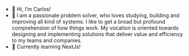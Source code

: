 - 👋 Hi, I’m Carlos!
- 👀 I am a passionate problem solver, who loves studying, building and improving all kind of systems. I like to get a broad but profound comprehension of how things work. My vocation is oriented towards designing and implementing solutions that deliver value and efficiency to my teams and companies.
- 🌱 Currently learning NextJs!


